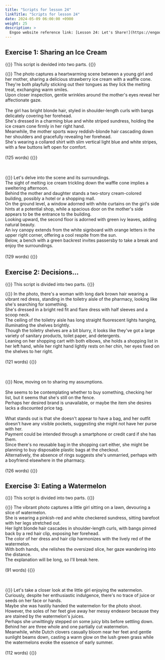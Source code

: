 ```yaml
---
title: "Scripts for lesson 24"
linkTitle: "Scripts for lesson 24"
date: 2024-05-09 06:00:00 +0900
weight: 25
description: >
  Engoo website reference link: [Lesson 24: Let's Share!](https://engoo.com/app/lessons/describing-pictures-intermediate-describing-pictures-lets-share/JEielE6hEee1u-M55onvDQ?category_id=P_HriMOnEeifo0O-yMP42w&course_id=ZZasjsOnEeiHZVOMC0VfdA)
---
```


## Exercise 1: Sharing an Ice Cream

{{<alert>}}
This script is devided into two parts.
{{</alert>}}

{{<card header="**1st script**">}}
The photo captures a heartwarming scene between a young girl and her mother, sharing a delicious strawberry ice cream with a waffle cone. <br/>
They're both playfully sticking out their tongues as they lick the melting treat, exchanging warm smiles. <br/>
Upon closer inspection, gentle wrinkles around the mother's eyes reveal her affectionate gaze. <br/>
<br/>
The girl has bright blonde hair, styled in shoulder-length curls with bangs delicately covering her forehead.<br/>
She's dressed in a charming blue and white striped sundress, holding the ice cream cone firmly in her right hand. <br/>
Meanwhile, the mother sports wavy reddish-blonde hair cascading down her shoulders and gracefully revealing her forehead.<br/>
She's wearing a collared shirt with slim vertical light blue and white stripes, with a few buttons left open for comfort.<br/>
<br/>
(125 words)
{{</card>}}

　

{{<card header="**2nd script**">}}
Let's delve into the scene and its surroundings.<br/>
The sight of melting ice cream trickling down the waffle cone implies a sweltering afternoon.<br/>
Behind the mother and daughter stands a two-story cream-colored building, possibly a hotel or a shopping mall. <br/>
On the ground level, a window adorned with white curtains on the girl's side hints at a potential shop, while a spacious door on the mother's side appears to be the entrance to the building.<br/>
Looking upward, the second floor is adorned with green ivy leaves, adding natural beauty. <br/>
An ivy canopy extends from the white signboard with orange letters in the upper right corner, offering a cool respite from the sun.<br/>
Below, a bench with a green backrest invites passersby to take a break and enjoy the surroundings.<br/>
<br/>
(129 words)
{{</card>}}
　

## Exercise 2: Decisions...

{{<alert>}}
This script is divided into two parts.
{{</alert>}}

{{<card header="**1st script**">}}
In the photo, there's a woman with long dark brown hair wearing a vibrant red dress, standing in the toiletry aisle of the pharmacy, looking like she's searching for something. <br/>
She's dressed in a bright red fit and flare dress with half sleeves and a scoop neck.<br/>
The ceiling of the toiletry aisle has long straight fluorescent lights hanging, illuminating the shelves brightly. <br/>
Though the toiletry shelves are a bit blurry, it looks like they've got a large variety of sanitary products, toilet paper, and detergents.<br/>
Leaning on her shopping cart with both elbows, she holds a shopping list in her left hand, while her right hand lightly rests on her chin, her eyes fixed on the shelves to her right. <br/>
<br/>
(121 words)
{{</card>}}

　

{{<card header="**2nd script**">}}
Now, moving on to sharing my assumptions.<br/>
<br/>
She seems to be contemplating whether to buy something, checking her list, but it seems that she's still on the fence.<br/>
Perhaps her desired brand is unavailable, or maybe the item she desires lacks a discounted price tag.<br/>
<br/>
What stands out is that she doesn't appear to have a bag, and her outfit doesn't have any visible pockets, suggesting she might not have her purse with her. <br/>
Payment could be intended through a smartphone or credit card if she has them. <br/>
Since there's no reusable bag in the shopping cart either, she might be planning to buy disposable plastic bags at the checkout.<br/>
Alternatively, the absence of rings suggests she's unmarried, perhaps with a boyfriend elsewhere in the pharmacy.<br/>
<br/>
(126 words)
{{</card>}}

## Exercise 3: Eating a Watermelon

{{<alert>}}
This script is divided into two parts.
{{</alert>}}

{{<card header="**1st script**">}}
The vibrant photo captures a little girl sitting on a lawn, devouring a slice of watermelon. <br/>
She is wearing a pinkish-red and white checkered sundress, sitting barefoot with her legs stretched out. <br/>
Her light blonde hair cascades in shoulder-length curls, with bangs pinned back by a red hair clip, exposing her forehead. <br/>
The color of her dress and hair clip harmonizes with the lively red of the watermelon.<br/>
With both hands, she relishes the oversized slice, her gaze wandering into the distance. <br/>
The explanation will be long, so I'll break here.<br/>
<br/>
(91 words)
{{</card>}}

　

{{<card header="**2nd script**">}}
Let's take a closer look at the little girl enjoying the watermelon.<br/>
Curiously, despite her enthusiastic indulgence, there's no trace of juice or seeds on her face or hands. <br/>
Maybe she was hastily handed the watermelon for the photo shoot. <br/>
However, the soles of her feet give away her messy endeavor because they are stained by the watermelon's juices.<br/>
Perhaps she unwittingly stepped on some juicy bits before settling down. <br/>
Behind her are three whole and one partially cut watermelon.<br/>
Meanwhile, white Dutch clovers casually bloom near her feet and gentle sunlight beams down, casting a warm glow on the lush green grass while the watermelons evoke the essence of early summer.<br/>
<br/>
(112 words)
{{</card>}}


